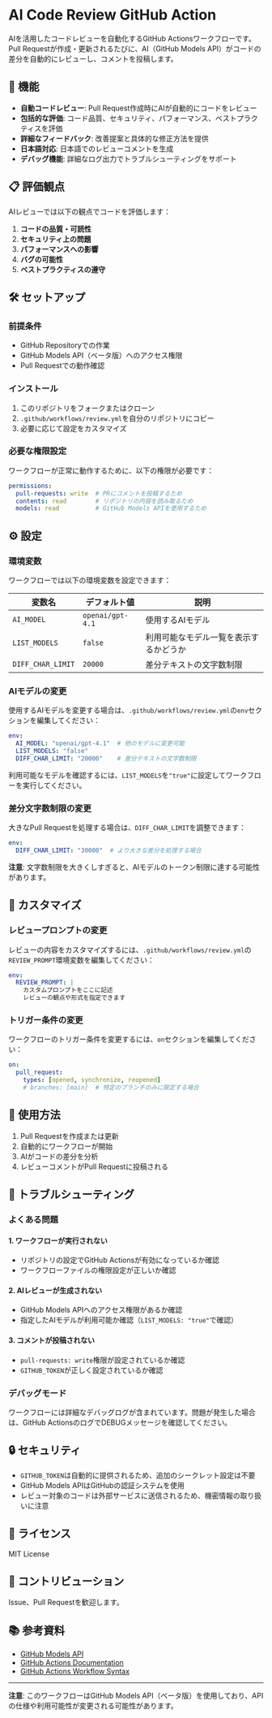 # AI Code Review GitHub Action

AIを活用したコードレビューを自動化するGitHub Actionsワークフローです。Pull Requestが作成・更新されるたびに、AI（GitHub Models API）がコードの差分を自動的にレビューし、コメントを投稿します。

## 🚀 機能

- **自動コードレビュー**: Pull Request作成時にAIが自動的にコードをレビュー
- **包括的な評価**: コード品質、セキュリティ、パフォーマンス、ベストプラクティスを評価
- **詳細なフィードバック**: 改善提案と具体的な修正方法を提供
- **日本語対応**: 日本語でのレビューコメントを生成
- **デバッグ機能**: 詳細なログ出力でトラブルシューティングをサポート

## 📋 評価観点

AIレビューでは以下の観点でコードを評価します：

1. **コードの品質・可読性**
2. **セキュリティ上の問題**
3. **パフォーマンスへの影響**
4. **バグの可能性**
5. **ベストプラクティスの遵守**

## 🛠️ セットアップ

### 前提条件

- GitHub Repositoryでの作業
- GitHub Models API（ベータ版）へのアクセス権限
- Pull Requestでの動作確認

### インストール

1. このリポジトリをフォークまたはクローン
2. `.github/workflows/review.yml`を自分のリポジトリにコピー
3. 必要に応じて設定をカスタマイズ

### 必要な権限設定

ワークフローが正常に動作するために、以下の権限が必要です：

```yaml
permissions:
  pull-requests: write  # PRにコメントを投稿するため
  contents: read        # リポジトリの内容を読み取るため
  models: read          # GitHub Models APIを使用するため
```

## ⚙️ 設定

### 環境変数

ワークフローでは以下の環境変数を設定できます：

| 変数名 | デフォルト値 | 説明 |
|--------|-------------|------|
| `AI_MODEL` | `openai/gpt-4.1` | 使用するAIモデル |
| `LIST_MODELS` | `false` | 利用可能なモデル一覧を表示するかどうか |
| `DIFF_CHAR_LIMIT` | `20000` | 差分テキストの文字数制限 |

### AIモデルの変更

使用するAIモデルを変更する場合は、`.github/workflows/review.yml`の`env`セクションを編集してください：

```yaml
env:
  AI_MODEL: "openai/gpt-4.1"  # 他のモデルに変更可能
  LIST_MODELS: "false"
  DIFF_CHAR_LIMIT: "20000"    # 差分テキストの文字数制限
```

利用可能なモデルを確認するには、`LIST_MODELS`を`"true"`に設定してワークフローを実行してください。

### 差分文字数制限の変更

大きなPull Requestを処理する場合は、`DIFF_CHAR_LIMIT`を調整できます：

```yaml
env:
  DIFF_CHAR_LIMIT: "30000"  # より大きな差分を処理する場合
```

**注意**: 文字数制限を大きくしすぎると、AIモデルのトークン制限に達する可能性があります。

## 🔧 カスタマイズ

### レビュープロンプトの変更

レビューの内容をカスタマイズするには、`.github/workflows/review.yml`の`REVIEW_PROMPT`環境変数を編集してください：

```yaml
env:
  REVIEW_PROMPT: |
    カスタムプロンプトをここに記述
    レビューの観点や形式を指定できます
```

### トリガー条件の変更

ワークフローのトリガー条件を変更するには、`on`セクションを編集してください：

```yaml
on:
  pull_request:
    types: [opened, synchronize, reopened]
    # branches: [main]  # 特定のブランチのみに限定する場合
```

## 📖 使用方法

1. Pull Requestを作成または更新
2. 自動的にワークフローが開始
3. AIがコードの差分を分析
4. レビューコメントがPull Requestに投稿される

## 🐛 トラブルシューティング

### よくある問題

#### 1. ワークフローが実行されない
- リポジトリの設定でGitHub Actionsが有効になっているか確認
- ワークフローファイルの権限設定が正しいか確認

#### 2. AIレビューが生成されない
- GitHub Models APIへのアクセス権限があるか確認
- 指定したAIモデルが利用可能か確認（`LIST_MODELS: "true"`で確認）

#### 3. コメントが投稿されない
- `pull-requests: write`権限が設定されているか確認
- `GITHUB_TOKEN`が正しく設定されているか確認

### デバッグモード

ワークフローには詳細なデバッグログが含まれています。問題が発生した場合は、GitHub ActionsのログでDEBUGメッセージを確認してください。

## 🔒 セキュリティ

- `GITHUB_TOKEN`は自動的に提供されるため、追加のシークレット設定は不要
- GitHub Models APIはGitHubの認証システムを使用
- レビュー対象のコードは外部サービスに送信されるため、機密情報の取り扱いに注意

## 📄 ライセンス

MIT License

## 🤝 コントリビューション

Issue、Pull Requestを歓迎します。

## 📚 参考資料

- [GitHub Models API](https://docs.github.com/en/rest/models)
- [GitHub Actions Documentation](https://docs.github.com/en/actions)
- [GitHub Actions Workflow Syntax](https://docs.github.com/en/actions/using-workflows/workflow-syntax-for-github-actions)

---

**注意**: このワークフローはGitHub Models API（ベータ版）を使用しており、APIの仕様や利用可能性が変更される可能性があります。

